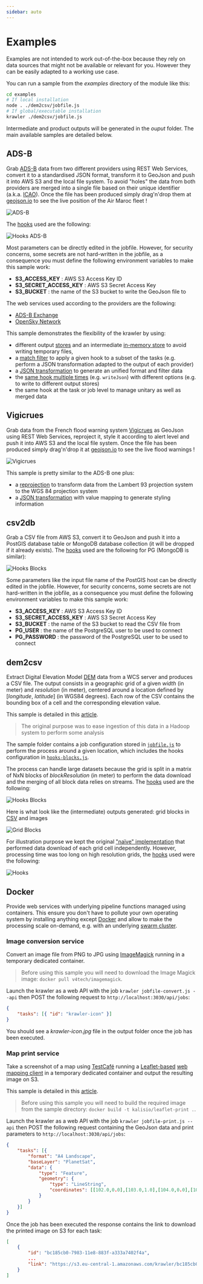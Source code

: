 ```yaml
---
sidebar: auto
---
```


# Examples

Examples are not intended to work out-of-the-box because they rely on data sources that might not be available or relevant for you. However they can be easily adapted to a working use case.

You can run a sample from the *examples* directory of the module like this:

```bash
cd examples
# If local installation
node . ./dem2csv/jobfile.js
# If global/executable installation
krawler ./dem2csv/jobfile.js
```

Intermediate and product outputs will be generated in the *ouput* folder. The main available samples are detailed below.

## ADS-B

Grab [ADS-B](https://en.wikipedia.org/wiki/Automatic_dependent_surveillance_%E2%80%93_broadcast) data from two different providers using REST Web Services, convert it to a standardised JSON format, transform it to GeoJson and push it into AWS S3 and the local file system. To avoid "holes" the data from both providers are merged into a single file based on their unique identifier (a.k.a. [ICAO](https://en.wikipedia.org/wiki/Aviation_transponder_interrogation_modes#ICAO_24-bit_address)). Once the file has been produced simply drag'n'drop them at [geojson.io](http://geojson.io) to see the live position of the Air Maroc fleet !

![ADS-B](https://cdn.rawgit.com/kalisio/krawler/c4c7c00e3bd97390d6a9dd91c063d526f9c262e3/images/ADS-B.png)

The [hooks](../how-to-use-it/HOOKS.MD) used are the following:

![Hooks ADS-B](https://cdn.rawgit.com/kalisio/krawler/fd6d4f356fb61824b6cd57d544040dc99d6c3a79/examples/adsb/Hooks%20Diagram.svg)

Most parameters can be directly edited in the jobfile. However, for security concerns, some secrets are not hard-written in the jobfile, as a consequence you must define the following environment variables to make this sample work:
* **S3_ACCESS_KEY** : AWS S3 Access Key ID
* **S3_SECRET_ACCESS_KEY** : AWS S3 Secret Access Key
* **S3_BUCKET** : the name of the S3 bucket to write the GeoJson file to

The web services used according to the providers are the following:
* [ADS-B Exchange](https://www.adsbexchange.com/data/)
* [OpenSky Network](https://opensky-network.org/apidoc/rest.html)

This sample demonstrates the flexibility of the krawler by using:
* different output [stores](../how-to-use-it/SERVICES.html#stores) and an intermediate [in-memory store](../how-to-use-it/SERVICES.html#stores) to avoid writing temporary files,
* a [match filter](../how-to-use-it/HOOKS.html#common-options) to apply a given hook to a subset of the tasks (e.g. perform a JSON transformation adapted to the output of each provider)
* a [JSON transformation](../how-to-use-it/HOOKS.html#transformjsonoptions) to generate an unified format and filter data
* the [same hook multiple times](../how-to-use-it/CLI.html#external-api) (e.g. `writeJson`) with different options (e.g. to write to different output stores)
* the same hook at the task or job level to manage unitary as well as merged data

## Vigicrues

Grab data from the French flood warning system [Vigicrues](https://www.vigicrues.gouv.fr/) as GeoJson using REST Web Services, reproject it, style it according to alert level and push it into AWS S3 and the local file system. Once the file has been produced simply drag'n'drop it at [geojson.io](http://geojson.io) to see the live flood warnings !

![Vigicrues](https://cdn.rawgit.com/kalisio/krawler/3632a68a7daa1bfd7df04bccc2a3c7817542e1f5/images/Vigicrue.png)

This sample is pretty similar to the ADS-B one plus:
* a [reprojection](../how-to-use-it/HOOKS.html#reprojectgeojson-options) to transform data from the Lambert 93 projection system to the WGS 84 projection system
* a [JSON transformation](../how-to-use-it/HOOKS.html#transformjsonoptions) with value mapping to generate styling information

## csv2db

Grab a CSV file from AWS S3, convert it to GeoJson and push it into a PostGIS database table or MongoDB database collection (it will be dropped if it already exists). The [hooks](../how-to-use-it/HOOKS.MD) used are the following for PG (MongoDB is similar):

![Hooks Blocks](https://cdn.rawgit.com/kalisio/krawler/c85a9a96f08e090ff8b60b9df4adfa108f70bd7a/examples/csv2pg/Hooks%20Diagram.svg)

Some parameters like the input file name of the PostGIS host can be directly edited in the jobfile. However, for security concerns, some secrets are not hard-written in the jobfile, as a consequence you must define the following environment variables to make this sample work:
* **S3_ACCESS_KEY** : AWS S3 Access Key ID
* **S3_SECRET_ACCESS_KEY** : AWS S3 Secret Access Key
* **S3_BUCKET** : the name of the S3 bucket to read the CSV file from
* **PG_USER** : the name of the PostgreSQL user to be used to connect
* **PG_PASSWORD** : the password of the PostgreSQL user to be used to connect

## dem2csv

Extract Digital Elevation Model [DEM](https://en.wikipedia.org/wiki/Digital_elevation_model) data from a WCS server and produces a CSV file. The output consists in a geographic grid of a given *width* (in meter) and *resolution* (in meter), centered around a location defined by [*longitude*, *latitude*] (in WGS84 degrees). Each row of the CSV contains the bounding box of a cell and the corresponding elevation value.

This sample is detailed in this [article](https://blog.feathersjs.com/a-minimalist-etl-using-feathersjs-part-2-6aa89bd73d66).

> The original purpose was to ease ingestion of this data in a Hadoop system to perform some analysis

The sample folder contains a job configuration stored in [`jobfile.js`](https://github.com/kalisio/krawler/blob/master/examples/dem2csv/jobfile.js) to perform the process around a given location, which includes the hooks configuration in [`hooks-blocks.js`](https://github.com/kalisio/krawler/blob/master/examples/dem2csv/hooks-blocks.js).

The process can handle large datasets because the grid is split in a matrix of NxN blocks of *blockResolution* (in meter) to perform the data download and the merging of all block data relies on streams. The [hooks](../how-to-use-it/HOOKS.MD) used are the following:

![Hooks Blocks](https://cdn.rawgit.com/kalisio/krawler/b46277bd9ef6b866e1a4d634766882345b9fd198/examples/dem2csv/Hooks%20Diagram%20Blocks.svg)

Here is what look like the (intermediate) outputs generated: grid blocks in [CSV](https://github.com/kalisio/krawler/raw/master/test/data/RJTT-30-18000-2-1.csv) and images

![Grid Blocks](https://github.com/kalisio/krawler/raw/master/examples/dem2csv/dem2csv-blocks.png)

For illustration purpose we kept the original ["naïve" implementation](https://github.com/kalisio/krawler/blob/master/examples/dem2csv/hooks.js) that performed data download of each grid cell independently.
However, processing time was too long on high resolution grids, the [hooks](../how-to-use-it/HOOKS.MD) used were the following:

![Hooks](https://cdn.rawgit.com/kalisio/krawler/b46277bd9ef6b866e1a4d634766882345b9fd198/examples/dem2csv/Hooks%20Diagram.svg)

## Docker

Provide web services with underlying pipeline functions managed using containers. This ensure you don't have to pollute your own operating system by installing anything except [Docker](https://www.docker.com/) and allow to make the processing scale on-demand, e.g. with an underlying [swarm cluster](https://docs.docker.com/engine/swarm/).

### Image conversion service

Convert an image file from PNG to JPG using [ImageMagick](http://imagemagick.org) running in a temporary dedicated container. 

> Before using this sample you will need to download the Image Magick image: `docker pull v4tech/imagemagick`.

Launch the krawler as a web API with the job `krawler jobfile-convert.js --api` then POST the following request to `http://localhost:3030/api/jobs`:
```json
{
	"tasks": [{ "id": "krawler-icon" }]
}
```

You should see a *krawler-icon.jpg* file in the output folder once the job has been executed.

### Map print service

Take a screenshot of a map using [TestCafé](https://github.com/DevExpress/testcafe) running a [Leaflet-based](https://leafletjs.com/) [web mapping client](http://kargo-www.s3-website.eu-central-1.amazonaws.com/) in a temporary dedicated container and output the resulting image on S3. 

This sample is detailed in this [article](https://hackernoon.com/how-to-build-a-map-print-service-in-minutes-c5a24b1f0f41).

> Before using this sample you will need to build the required image from the sample directory: `docker build -t kalisio/leaflet-print .`.

Launch the krawler as a web API with the job `krawler jobfile-print.js --api` then POST the following request containing the GeoJson data and print parameters to `http://localhost:3030/api/jobs`:
```json
{
	"tasks": [{
		"format": "A4 Landscape",
		"baseLayer": "PlanetSat",
		"data": {
    		"type": "Feature",
			"geometry": {
				"type": "LineString",
				"coordinates": [[102.0,0.0],[103.0,1.0],[104.0,0.0],[105.0,1.0]]
			}
    	}
    }]
}
```

Once the job has been executed the response contains the link to download the printed image on S3 for each task:
```json
[
    {
        "id": "bc185cb0-7983-11e8-883f-a333a7402f4a",
        ...
        "link": "https://s3.eu-central-1.amazonaws.com/krawler/bc185cb0-7983-11e8-883f-a333a7402f4a.png"
    }
]
```
